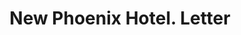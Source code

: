 ---
doi: 10.7916/D8M91MMM
date_other: '1883'
date_other_textual: '1883'
form: correspondence
genre:
- Letters (correspondence)
name:
- New Phoenix Hotel
object_in_context_url: https://biggert.cul.columbia.edu/items/view/ave_biggert_00310
subject_hierarchical_geographic:
- Lexington, Kentucky, United States
subject_name:
- New Phoenix Hotel
title: New Phoenix Hotel. Letter
sort_title: New Phoenix Hotel. Letter
call_number: ave_biggert_00310
coordinates:
- 38.02972222222222,-84.49472222222222
pid: ave_biggert_00310
identifiers: ave_biggert_00310
canvas_id: ldpd:395584
permalink: "/items/ave_biggert_00310/"
layout: iiif-image-page
---